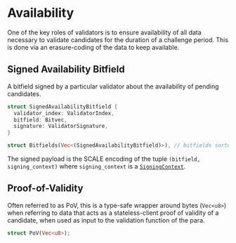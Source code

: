 # Availability

One of the key roles of validators is to ensure availability of all data necessary to validate
candidates for the duration of a challenge period. This is done via an erasure-coding of the data to keep available.

## Signed Availability Bitfield

A bitfield signed by a particular validator about the availability of pending candidates.


```rust
struct SignedAvailabilityBitfield {
  validator_index: ValidatorIndex,
  bitfield: Bitvec,
  signature: ValidatorSignature,
}

struct Bitfields(Vec<(SignedAvailabilityBitfield)>), // bitfields sorted by validator index, ascending
```

The signed payload is the SCALE encoding of the tuple `(bitfield, signing_context)` where `signing_context` is a [`SigningContext`](../types#signing-context).

## Proof-of-Validity

Often referred to as PoV, this is a type-safe wrapper around bytes (`Vec<u8>`) when referring to data that acts as a stateless-client proof of validity of a candidate, when used as input to the validation function of the para.

```rust
struct PoV(Vec<u8>);
```
